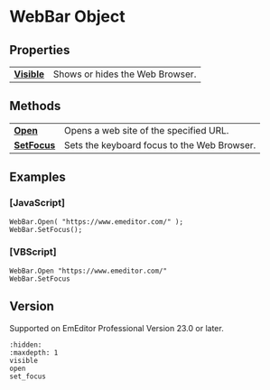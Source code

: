 # WebBar Object

## Properties

|     |     |
| --- | --- |
| **[Visible](visible)** | Shows or hides the Web Browser. |

## Methods

|     |     |
| --- | --- |
| **[Open](open)** | Opens a web site of the specified URL. |
| **[SetFocus](set_focus)** | Sets the keyboard focus to the Web Browser. |

## Examples

### \[JavaScript\]

```
WebBar.Open( "https://www.emeditor.com/" );
WebBar.SetFocus();
```

### \[VBScript\]

```
WebBar.Open "https://www.emeditor.com/"
WebBar.SetFocus
```

## Version

Supported on EmEditor Professional Version 23.0 or later.


```{toctree}
:hidden:
:maxdepth: 1
visible
open
set_focus
```
